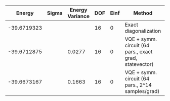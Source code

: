 | Energy      | Sigma | Energy Variance | DOF | Einf | Method                                                  | Data Repository |
|-------------|-------|-----------------|-----|------|---------------------------------------------------------|-----------------|
| -39.6719323 |       |                 | 16  | 0    | Exact diagonalization                                   |                 |
| -39.6712875 |       | 0.0277          | 16  | 0    | VQE + symm. circuit (64 pars., exact grad, statevector) |                 |
| -39.6673167 |       | 0.1663          | 16  | 0    | VQE + symm. circuit (64 pars., 2^14 samples/grad)       |                 |
